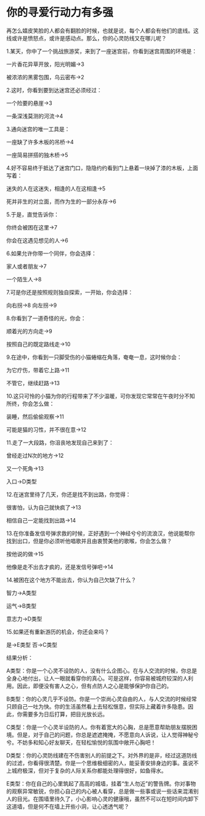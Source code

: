 # 你的寻爱行动力有多强

再怎么嬉皮笑脸的人都会有翻脸的时候，也就是说，每个人都会有他们的底线。这线或许是愤怒点，或许是感动点。那么，你的心灵防线又在哪儿呢？ 

1.某天，你中了一个挑战旅游奖，来到了一座迷宫前，你看到迷宫周围的环境是： 

一片香花异草开放，阳光明媚→3 

被浓浓的黑雾包围，乌云密布→2 

2.这时，你看到要到达迷宫还必须经过： 

一个险要的悬崖→3 

一条深浅莫测的河流→4 

3.通向迷宫的唯一工具是： 

一座缺了许多木板的吊桥→4 

一座简易拼搭的独木桥→5 

4.好不容易终于抵达了迷宫门口，隐隐约约看到门上悬着一块掉了漆的木板，上面写着： 

迷失的人在这迷失，相逢的人在这相逢→5 

死并非生的对立面，而作为生的一部分永存→6 

5.于是，直觉告诉你： 

你终会被困在这里→7 

你会在这遇见想见的人→6 

6.如果允许你带一个同伴，你会选择： 

家人或者朋友→7 

一个陌生人→8 

7.可是你还是按照规则独自探索，一开始，你会选择： 

向右拐→8 向左拐→9 

8.你看到了一道奇怪的光，你会： 

顺着光的方向走→9 

按照自己的既定路线走→10 

9.在途中，你看到一只脚受伤的小猫蜷缩在角落，奄奄一息，这时候你会： 

为它疗伤，带着它上路→11 

不管它，继续赶路→13 

10.这只可怜的小猫为你的行程带来了不少温暖，可你发现它常常在午夜时分不知所终，你会怎么做： 

装睡，然后偷偷观察→11 

可能是猫的习性，并不很在意→12 

11.走了一大段路，你沮丧地发现自己来到了： 

曾经走过N次的地方→12 

又一个死角→13 

入口→D类型 

12.在迷宫里待了几天，你还是找不到出路，你觉得： 

很害怕，认为自己就快疯了→13 

相信自己一定能找到出路→14 

13.在你准备发信号弹求救的时候，正好遇到一个神经兮兮的流浪汉，他说能帮你找到出口，但是你必须听他唱歌并且由衷赞美他的歌喉，你会怎么做？ 

按他说的做→15 

他像是走不出去才疯的，还是发信号弹吧→14 

14.被困在这个地方不能出去，你认为自己欠缺了什么？ 

智力→A类型 

运气→B类型 

意志力→D类型 

15.如果还有重新游历的机会，你还会来吗？ 

是→E类型 否→C类型 

结果分析： 

A类型：你是一个心灵不设防的人，没有什么企图心。在与人交流的时候，你总是全身心地付出，让人一眼就看穿你的真心。可是这样，你容易被城府较深的人利用。因此，即便没有害人之心，但有点防人之心是能够保护你自己的。 

B类型：你的心灵几乎不设防。你是一个崇尚心灵自由的人，与人交流的时候经常只顾自己一吐为快。你的生活虽然看上去轻松惬意，但实际上藏着许多隐患。因此，你需要多为日后打算，把目光放长远。 

C类型：你是一个心灵半设防的人。你有着宽大的心胸，总是愿意帮助朋友摆脱困境。但是，对于自己的问题，你总是遮遮掩掩，不愿意向人诉说，让人觉得神秘兮兮。不妨多和知心好友聊天，在轻松愉悦的氛围中敞开心胸吧！ 

D类型：你的心灵防线建在不伤害别人的前提之下。对外界的是非，经过这道防线的过滤，你看得很清楚。你是一个思维极细密的人，能妥善安排身边的事。虽说不上城府极深，但对于复杂的人际关系你都能处理得很好，如鱼得水。 

E类型：你在自己的心里筑起了高高的城墙，挂着“生人勿近”的警告牌。你对事物的观察异常敏锐，你担心自己的内心被人看穿，总是做一些事或说一些话来混淆别人的目光。在围墙里待久了，小心影响心灵的健康哦，虽然不可以在短时间内卸下这道墙，但是何不在墙上开些小洞，让心透透气呢？